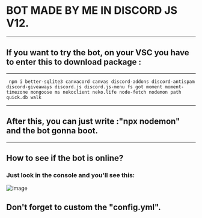 # BOT MADE BY ME IN DISCORD JS V12.

----------------------------------------------------------------------------------------------------------------------------------------

## If you want to try the bot, on your VSC you have to enter this to download package : 

----------------------------------------------------------------------------------------------------------------------------------------

``` npm i better-sqlite3 canvacord canvas discord-addons discord-antispam discord-giveaways discord.js discord.js-menu fs got moment moment-timezone mongoose ms nekoclient neko.life node-fetch nodemon path quick.db walk```

----------------------------------------------------------------------------------------------------------------------------------------

## After this, you can just write :"npx nodemon" and the bot gonna boot.



 
----------------------------------------------------------------------------------------------------------------------------------------



## How to see if the bot is online?

### Just look in the console and you'll see this:

![image](https://user-images.githubusercontent.com/71601884/161359945-ac71cab0-bd71-4b67-ab9d-cb7e9f479655.png)

## Don't forget to custom the "config.yml".
